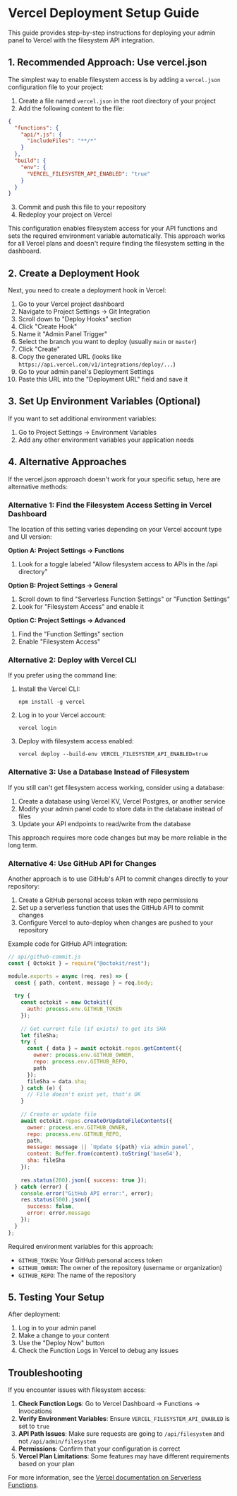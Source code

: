 
# Vercel Deployment Setup Guide

This guide provides step-by-step instructions for deploying your admin panel to Vercel with the filesystem API integration.

## 1. Recommended Approach: Use vercel.json

The simplest way to enable filesystem access is by adding a `vercel.json` configuration file to your project:

1. Create a file named `vercel.json` in the root directory of your project
2. Add the following content to the file:

```json
{
  "functions": {
    "api/*.js": {
      "includeFiles": "**/*"
    }
  },
  "build": {
    "env": {
      "VERCEL_FILESYSTEM_API_ENABLED": "true"
    }
  }
}
```

3. Commit and push this file to your repository
4. Redeploy your project on Vercel

This configuration enables filesystem access for your API functions and sets the required environment variable automatically. This approach works for all Vercel plans and doesn't require finding the filesystem setting in the dashboard.

## 2. Create a Deployment Hook

Next, you need to create a deployment hook in Vercel:

1. Go to your Vercel project dashboard
2. Navigate to Project Settings → Git Integration
3. Scroll down to "Deploy Hooks" section
4. Click "Create Hook"
5. Name it "Admin Panel Trigger"
6. Select the branch you want to deploy (usually `main` or `master`)
7. Click "Create"
8. Copy the generated URL (looks like `https://api.vercel.com/v1/integrations/deploy/...`)
9. Go to your admin panel's Deployment Settings
10. Paste this URL into the "Deployment URL" field and save it

## 3. Set Up Environment Variables (Optional)

If you want to set additional environment variables:

1. Go to Project Settings → Environment Variables
2. Add any other environment variables your application needs

## 4. Alternative Approaches

If the vercel.json approach doesn't work for your specific setup, here are alternative methods:

### Alternative 1: Find the Filesystem Access Setting in Vercel Dashboard

The location of this setting varies depending on your Vercel account type and UI version:

**Option A: Project Settings → Functions**
1. Look for a toggle labeled "Allow filesystem access to APIs in the /api directory"

**Option B: Project Settings → General**
1. Scroll down to find "Serverless Function Settings" or "Function Settings"
2. Look for "Filesystem Access" and enable it

**Option C: Project Settings → Advanced**
1. Find the "Function Settings" section
2. Enable "Filesystem Access"

### Alternative 2: Deploy with Vercel CLI

If you prefer using the command line:

1. Install the Vercel CLI:
   ```
   npm install -g vercel
   ```

2. Log in to your Vercel account:
   ```
   vercel login
   ```

3. Deploy with filesystem access enabled:
   ```
   vercel deploy --build-env VERCEL_FILESYSTEM_API_ENABLED=true
   ```

### Alternative 3: Use a Database Instead of Filesystem

If you still can't get filesystem access working, consider using a database:

1. Create a database using Vercel KV, Vercel Postgres, or another service
2. Modify your admin panel code to store data in the database instead of files
3. Update your API endpoints to read/write from the database

This approach requires more code changes but may be more reliable in the long term.

### Alternative 4: Use GitHub API for Changes

Another approach is to use GitHub's API to commit changes directly to your repository:

1. Create a GitHub personal access token with repo permissions
2. Set up a serverless function that uses the GitHub API to commit changes
3. Configure Vercel to auto-deploy when changes are pushed to your repository

Example code for GitHub API integration:

```javascript
// api/github-commit.js
const { Octokit } = require("@octokit/rest");

module.exports = async (req, res) => {
  const { path, content, message } = req.body;
  
  try {
    const octokit = new Octokit({
      auth: process.env.GITHUB_TOKEN
    });
    
    // Get current file (if exists) to get its SHA
    let fileSha;
    try {
      const { data } = await octokit.repos.getContent({
        owner: process.env.GITHUB_OWNER,
        repo: process.env.GITHUB_REPO,
        path
      });
      fileSha = data.sha;
    } catch (e) {
      // File doesn't exist yet, that's OK
    }
    
    // Create or update file
    await octokit.repos.createOrUpdateFileContents({
      owner: process.env.GITHUB_OWNER,
      repo: process.env.GITHUB_REPO,
      path,
      message: message || `Update ${path} via admin panel`,
      content: Buffer.from(content).toString('base64'),
      sha: fileSha
    });
    
    res.status(200).json({ success: true });
  } catch (error) {
    console.error("GitHub API error:", error);
    res.status(500).json({ 
      success: false, 
      error: error.message 
    });
  }
};
```

Required environment variables for this approach:
- `GITHUB_TOKEN`: Your GitHub personal access token
- `GITHUB_OWNER`: The owner of the repository (username or organization)
- `GITHUB_REPO`: The name of the repository

## 5. Testing Your Setup

After deployment:

1. Log in to your admin panel
2. Make a change to your content
3. Use the "Deploy Now" button
4. Check the Function Logs in Vercel to debug any issues

## Troubleshooting

If you encounter issues with filesystem access:

1. **Check Function Logs**: Go to Vercel Dashboard → Functions → Invocations
2. **Verify Environment Variables**: Ensure `VERCEL_FILESYSTEM_API_ENABLED` is set to `true`
3. **API Path Issues**: Make sure requests are going to `/api/filesystem` and not `/api/admin/filesystem`
4. **Permissions**: Confirm that your configuration is correct
5. **Vercel Plan Limitations**: Some features may have different requirements based on your plan

For more information, see the [Vercel documentation on Serverless Functions](https://vercel.com/docs/functions).
